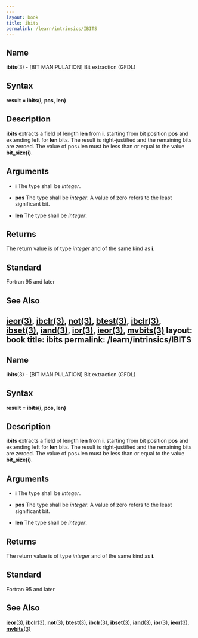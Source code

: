 ```yaml
---
---
layout: book
title: ibits
permalink: /learn/intrinsics/IBITS
---
```

## __Name__

__ibits__(3) - \[BIT MANIPULATION\] Bit extraction
(GFDL)

## __Syntax__

__result = ibits(i, pos, len)__

## __Description__

__ibits__ extracts a field of length __len__ from __i__, starting from bit position
__pos__ and extending left for __len__ bits. The result is right-justified and
the remaining bits are zeroed. The value of pos+len must be less than or
equal to the value __bit\_size(i)__.

## __Arguments__

  - __i__
    The type shall be _integer_.

  - __pos__
    The type shall be _integer_. A value of zero refers to the least
    significant bit.

  - __len__
    The type shall be _integer_.

## __Returns__

The return value is of type _integer_ and of the same kind as __i__.

## __Standard__

Fortran 95 and later

## __See Also__

[__ieor__(3)](IEOR), 
[__ibclr__(3)](IBCLR),
[__not__(3)](NOT),
[__btest__(3)](BTEST),
[__ibclr__(3)](IBCLR),
[__ibset__(3)](IBSET),
[__iand__(3)](IAND),
[__ior__(3)](IOR),
[__ieor__(3)](IEOR),
[__mvbits__(3)](MVBITS)
layout: book
title: ibits
permalink: /learn/intrinsics/IBITS
---
## __Name__

__ibits__(3) - \[BIT MANIPULATION\] Bit extraction
(GFDL)

## __Syntax__

__result = ibits(i, pos, len)__

## __Description__

__ibits__ extracts a field of length __len__ from __i__, starting from bit position
__pos__ and extending left for __len__ bits. The result is right-justified and
the remaining bits are zeroed. The value of pos+len must be less than or
equal to the value __bit\_size(i)__.

## __Arguments__

  - __i__
    The type shall be _integer_.

  - __pos__
    The type shall be _integer_. A value of zero refers to the least
    significant bit.

  - __len__
    The type shall be _integer_.

## __Returns__

The return value is of type _integer_ and of the same kind as __i__.

## __Standard__

Fortran 95 and later

## __See Also__

[__ieor__(3)](IEOR), 
[__ibclr__(3)](IBCLR),
[__not__(3)](NOT),
[__btest__(3)](BTEST),
[__ibclr__(3)](IBCLR),
[__ibset__(3)](IBSET),
[__iand__(3)](IAND),
[__ior__(3)](IOR),
[__ieor__(3)](IEOR),
[__mvbits__(3)](MVBITS)
